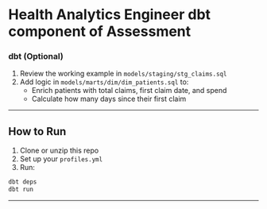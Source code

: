 
# Health Analytics Engineer dbt component of Assessment 


### dbt (Optional)
1. Review the working example in `models/staging/stg_claims.sql`
2. Add logic in `models/marts/dim/dim_patients.sql` to:
   - Enrich patients with total claims, first claim date, and spend
   - Calculate how many days since their first claim


---

## How to Run

1. Clone or unzip this repo
2. Set up your `profiles.yml` 
3. Run:
```bash
dbt deps
dbt run
```

---



